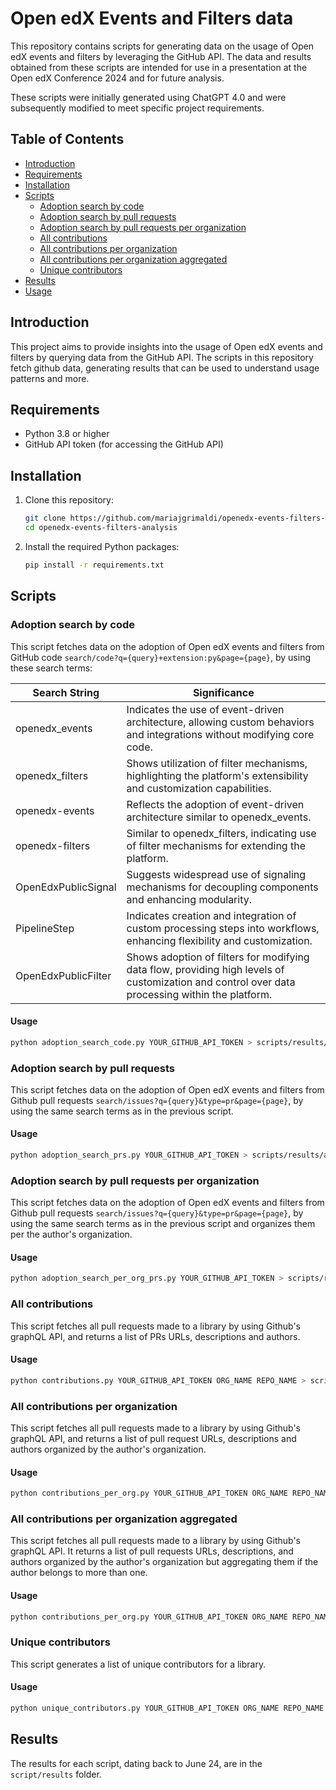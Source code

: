 # Open edX Events and Filters data

This repository contains scripts for generating data on the usage of Open edX events and filters by leveraging the GitHub API. The data and results obtained from these scripts are intended for use in a presentation at the Open edX Conference 2024 and for future analysis.

These scripts were initially generated using ChatGPT 4.0 and were subsequently modified to meet specific project requirements.

## Table of Contents
- [Introduction](#introduction)
- [Requirements](#requirements)
- [Installation](#installation)
- [Scripts](#scripts)
  - [Adoption search by code](#adoption-search-by-code)
  - [Adoption search by pull requests](#adoption-search-by-pull-requests)
  - [Adoption search by pull requests per organization](#adoption-search-by-pull-requests-per-organization)
  - [All contributions](#all-contributions)
  - [All contributions per organization](#all-contributions-per-organization)
  - [All contributions per organization aggregated](#all-contributions-per-organization-aggregated)
  - [Unique contributors](#unique-contributors)
- [Results](#results)
- [Usage](#usage)

## Introduction
This project aims to provide insights into the usage of Open edX events and filters by querying data from the GitHub API. The scripts in this repository fetch github data, generating results that can be used to understand usage patterns and more.

## Requirements
- Python 3.8 or higher
- GitHub API token (for accessing the GitHub API)

## Installation
1. Clone this repository:
    ```bash
    git clone https://github.com/mariajgrimaldi/openedx-events-filters-analysis.git
    cd openedx-events-filters-analysis
    ```
2. Install the required Python packages:
    ```bash
    pip install -r requirements.txt
    ```

## Scripts

### Adoption search by code
This script fetches data on the adoption of Open edX events and filters from GitHub code ``search/code?q={query}+extension:py&page={page}``, by using these search terms:

| Search String | Significance |
| --- | --- |
| openedx_events | Indicates the use of event-driven architecture, allowing custom behaviors and integrations without modifying core code. |
| openedx_filters | Shows utilization of filter mechanisms, highlighting the platform's extensibility and customization capabilities. |
| openedx-events | Reflects the adoption of event-driven architecture similar to openedx_events. |
| openedx-filters | Similar to openedx_filters, indicating use of filter mechanisms for extending the platform. |
| OpenEdxPublicSignal | Suggests widespread use of signaling mechanisms for decoupling components and enhancing modularity. |
| PipelineStep | Indicates creation and integration of custom processing steps into workflows, enhancing flexibility and customization. |
| OpenEdxPublicFilter | Shows adoption of filters for modifying data flow, providing high levels of customization and control over data processing within the platform. |

#### Usage
```bash
python adoption_search_code.py YOUR_GITHUB_API_TOKEN > scripts/results/adoption_search_code.txt
```
### Adoption search by pull requests
This script fetches data on the adoption of Open edX events and filters from Github pull requests ``search/issues?q={query}&type=pr&page={page}``, by using the same search terms as in the previous script.

#### Usage
```bash
python adoption_search_prs.py YOUR_GITHUB_API_TOKEN > scripts/results/adoption_search_prs.txt
```

### Adoption search by pull requests per organization
This script fetches data on the adoption of Open edX events and filters from Github pull requests ``search/issues?q={query}&type=pr&page={page}``, by using the same search terms as in the previous script
and organizes them per the author's organization.

#### Usage
```bash
python adoption_search_per_org_prs.py YOUR_GITHUB_API_TOKEN > scripts/results/adoption_search_per_org_prs.txt
```

### All contributions 
This script fetches all pull requests made to a library by using Github's graphQL API, and returns a list of PRs URLs, descriptions and authors.

#### Usage
```bash
python contributions.py YOUR_GITHUB_API_TOKEN ORG_NAME REPO_NAME > scripts/results/<openex-events|openedx-filters>/contributions.txt
```

### All contributions per organization
This script fetches all pull requests made to a library by using Github's graphQL API, and returns a list of pull request URLs, descriptions and authors organized by the author's organization.

#### Usage
```bash
python contributions_per_org.py YOUR_GITHUB_API_TOKEN ORG_NAME REPO_NAME > scripts/results/<openex-events|openedx-filters>/contributions_per_org.txt
```

### All contributions per organization aggregated
This script fetches all pull requests made to a library by using Github's graphQL API. It returns a list of pull requests URLs, descriptions, and authors organized by the author's organization but aggregating them if the author belongs to more than one.

#### Usage
```bash
python contributions_per_org.py YOUR_GITHUB_API_TOKEN ORG_NAME REPO_NAME > scripts/results/<openex-events|openedx-filters>/contributions_per_org_agg.txt
```

### Unique contributors
This script generates a list of unique contributors for a library.

#### Usage
```bash
python unique_contributors.py YOUR_GITHUB_API_TOKEN ORG_NAME REPO_NAME > scripts/results/<openex-events|openedx-filters>/unique_contributors.txt
```

## Results

The results for each script, dating back to June 24, are in the ``script/results`` folder.
